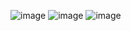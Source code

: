 ![image](https://github.com/user-attachments/assets/60e0bfae-465f-489e-8c11-204cd6d0b01d)
![image](https://github.com/user-attachments/assets/f6fcf6b7-6bca-4d22-97c4-59aa9c9b66a6)
![image](https://github.com/user-attachments/assets/441155b1-d142-49e9-93b9-ae04b8b0d553)
